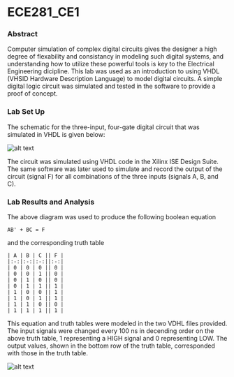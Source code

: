 ECE281_CE1
==========

### Abstract

Computer simulation of complex digital circuits gives the designer a high degree of flexability and
consistancy in modeling such digital systems, and understanding how to utilize these powerful tools
is key to the Electrical Engineering dicipline. This lab was used as an introduction to using VHDL
(VHSID Hardware Description Language) to model digital circuits. A simple digital logic circuit was
simulated and tested in the software to provide a proof of concept.

### Lab Set Up

The schematic for the three-input, four-gate digital circuit that was simulated in VHDL is given below: 

![alt text](https://raw2.github.com/IanGoodbody/ECE281_CE1/master/Circuit.JPG "Digital Circuit Schematic")

The circuit was simulated using VHDL code in the Xilinx ISE Design Suite. The same software was later
used to simulate and record the output of the circuit (signal F) for all combinations of the three 
inputs (signals A, B, and C).

### Lab Results and Analysis

The above diagram was used to produce the following boolean equation

    AB' + BC = F
    
and the corresponding truth table

    | A | B | C || F |
    |:-:|:-:|:-:||:-:|
    | 0 | 0 | 0 || 0 |
    | 0 | 0 | 1 || 0 |
    | 0 | 1 | 0 || 0 |
    | 0 | 1 | 1 || 1 |
    | 1 | 0 | 0 || 1 |
    | 1 | 0 | 1 || 1 |
    | 1 | 1 | 0 || 0 |
    | 1 | 1 | 1 || 1 |
    
This equation and truth tables were modeled in the two VDHL files provided. The input signals
were changed every 100 ns in decending order on the above truth table, 1 representing a HIGH
signal and 0 representing LOW. The output values, shown in the bottom row of the truth table,
corresponded with those in the truth table. 

![alt text](https://raw2.github.com/IanGoodbody/ECE281_CE1/master/Signal.JPG "Digital Signals")

